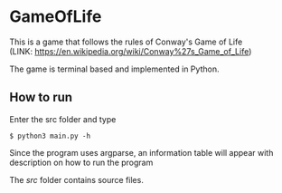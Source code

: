 # GameOfLife

This is a game that follows the rules of Conway's Game of Life  
(LINK: https://en.wikipedia.org/wiki/Conway%27s_Game_of_Life)

The game is terminal based and implemented in Python.

## How to run

Enter the src folder and type

```
$ python3 main.py -h
```
Since the program uses argparse, an information table will appear with description on how to run the program

The *src* folder contains source files.
